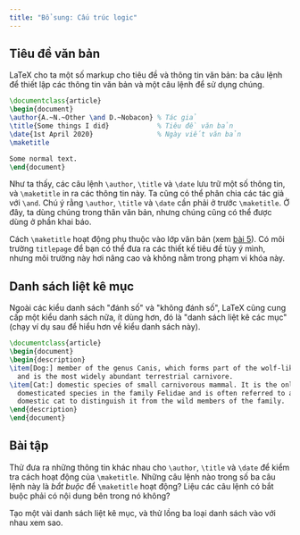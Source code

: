 ```yaml
---
title: "Bổ sung: Cấu trúc logic"
---
```


## Tiêu đề văn bản

LaTeX cho ta một số markup cho tiêu đề và thông tin văn bản: ba câu lệnh để
thiết lập các thông tin văn bản và một câu lệnh để sử dụng chúng.

```latex
\documentclass{article}
\begin{document}
\author{A.~N.~Other \and D.~Nobacon} % Tác giả
\title{Some things I did}            % Tiêu đề văn bản
\date{1st April 2020}                % Ngày viết văn bản
\maketitle

Some normal text.
\end{document}
```

Như ta thấy, các câu lệnh `\author`, `\title` và `\date` lưu trữ một số thông
tin, và `\maketitle` in ra các thông tin này. Ta cũng có thể phân chia các tác
giả với `\and`. Chú ý rằng `\author`, `\title` và `\date` cần phải ở trước
`\maketitle`. Ở đây, ta dùng chúng trong thân văn bản, nhưng chúng cũng có thể
được dùng ở phần khai báo.

Cách `\maketitle` hoạt động phụ thuộc vào lớp văn bản (xem [bài 5](lesson-05)).
Có môi trường `titlepage` để bạn có thể đưa ra các thiết kế tiêu đề tùy ý mình,
nhưng môi trường này hơi nâng cao và không nằm trong phạm vi khóa này.

## Danh sách liệt kê mục

Ngoài các kiểu danh sách "đánh số" và "không đánh số", LaTeX cũng cung cấp một
kiểu danh sách nữa, ít dùng hơn, đó là "danh sách liệt kê các mục" (chạy ví dụ
sau để hiểu hơn về kiểu danh sách này).

```latex
\documentclass{article}
\begin{document}
\begin{description}
\item[Dog:] member of the genus Canis, which forms part of the wolf-like canids,
  and is the most widely abundant terrestrial carnivore.
\item[Cat:] domestic species of small carnivorous mammal. It is the only
  domesticated species in the family Felidae and is often referred to as the
  domestic cat to distinguish it from the wild members of the family.
\end{description}
\end{document}
```

## Bài tập

Thử đưa ra những thông tin khác nhau cho `\author`, `\title` và `\date` để kiểm
tra cách hoạt động của `\maketitle`. Những câu lệnh nào trong số ba câu lệnh này
là *bắt buộc* để `\maketitle` hoạt động? Liệu các câu lệnh có bắt buộc phải có
nội dung bên trong nó không?

Tạo một vài danh sách liệt kê mục, và thử lồng ba loại danh sách vào với nhau
xem sao.
